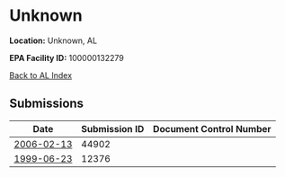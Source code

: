 # Unknown

**Location:** Unknown, AL

**EPA Facility ID:** 100000132279

[Back to AL Index](../../index.md)

## Submissions

| Date | Submission ID | Document Control Number |
|------|--------------|-------------------------|
| [2006-02-13](submissions/44902.md) | 44902 |  |
| [1999-06-23](submissions/12376.md) | 12376 |  |
